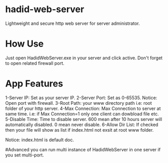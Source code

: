 # hadid-web-server
Lightweight and secure http web server for server administrator.

# How Use
Just open HadidWebServer.exe in your server and click active. Don't forget to open related firewall port.

# App Features
 1-Server IP: Set as your server IP.
 2-Server Port: Set as 0-65535. Notice: Open port with firewall.
 3-Root Path: your www directory path i.e: root folder of your http server. 
 4-Max Connection: Max Connection to server at same time. i.e: if Max Connection=1 only one client can dowbload file etc.
 5-Disable Time: Time to disable server. 600 mean after 10 hours server will automatically disabled. 0 mean never disable.
 6-Allow Dir List: If checked then your file will show as list if index.html not exsit at root www folder.
 
Notice: index.html is default doc.

#Advanced
you can run multi instance of HadidWebServer in one server if you set multi-port.

